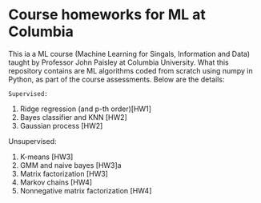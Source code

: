 # Course homeworks for ML at Columbia
This ia a ML course (Machine Learning for Singals, Information and Data) taught by Professor John Paisley at Columbia University. What this repository contains are ML algorithms coded from scratch using numpy in Python, as part of the course assessments. Below are the details:

`Supervised:`
1. Ridge regression (and p-th order)[HW1]
2. Bayes classifier and KNN [HW2]
3. Gaussian process [HW2]

Unsupervised:
1. K-means [HW3]
2. GMM and naive bayes [HW3]a
3. Matrix factorization [HW3]
4. Markov chains [HW4]
5. Nonnegative matrix factorization [HW4]
